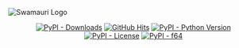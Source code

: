 
![Swamauri Logo](https://res.cloudinary.com/dbjmpekvl/image/upload/v1730099724/Swarmauri-logo-lockup-2048x757_hww01w.png)

<p align="center">
    <a href="https://pypi.org/project/f64/">
        <img src="https://img.shields.io/pypi/dm/f64" alt="PyPI - Downloads"/></a>
    <a href="https://github.com/swarmauri/swarmauri-sdk/blob/master/pkgs/standards/swm_example_package/README.md">
        <img src="https://hits.seeyoufarm.com/api/count/incr/badge.svg?url=https://github.com/swarmauri/swarmauri-sdk/pkgs/standards/swm_example_package/README.md&count_bg=%2379C83D&title_bg=%23555555&icon=&icon_color=%23E7E7E7&title=hits&edge_flat=false" alt="GitHub Hits"/></a>
    <a href="https://pypi.org/project/f64/">
        <img src="https://img.shields.io/pypi/pyversions/f64" alt="PyPI - Python Version"/></a>
    <a href="https://pypi.org/project/f64/">
        <img src="https://img.shields.io/pypi/l/f64" alt="PyPI - License"/></a>
    <a href="https://pypi.org/project/f64/">
        <img src="https://img.shields.io/pypi/v/f64?label=f64&color=green" alt="PyPI - f64"/></a>
</p>

